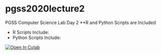 # pgss2020lecture2
PGSS Computer Science Lab Day 2
**R and Python Scripts are Included
- R Scripts Include:
- Python Scripts Include:

[![Open In Colab](https://colab.research.google.com/assets/colab-badge.svg)](https://colab.research.google.com/github/menonpg/pgss2020_CSLab_lecture2_temp/blob/master/MyNotebooks/myFirstScript.ipynb)
